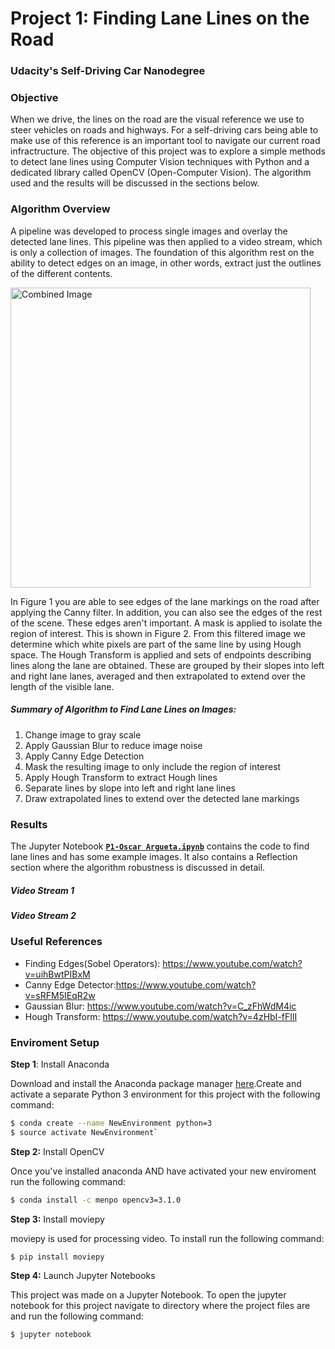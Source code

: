 # **Project 1: Finding Lane Lines on the Road**   
### Udacity's Self-Driving Car Nanodegree

### Objective
When we drive, the lines on the road are the visual reference we use to steer vehicles on roads and highways. For a self-driving cars being able to make use of this reference is an important tool to navigate our current road infractructure. The objective of this project was to explore a simple methods to detect lane lines using Computer Vision techniques with Python and a dedicated library called OpenCV (Open-Computer Vision). The algorithm used and the results will be discussed in the sections below.

### Algorithm Overview
A pipeline was developed to process single images and overlay the detected lane lines. This pipeline was then applied to a video stream, which is only a collection of images. The foundation of this algorithm rest on the ability to detect edges on an image, in other words, extract just the outlines of the different contents.

<img src="laneLines_thirdPass.jpg" width="480" alt="Combined Image" />

In Figure 1 you are able to see edges of the lane markings on the road after applying the Canny filter. In addition, you can also see the edges of the rest of the scene. These edges aren't important. A mask is applied to isolate the region of interest. This is shown in Figure 2. From this filtered image we determine which white pixels are part of the same line by using Hough space. The Hough Transform is applied and sets of endpoints describing lines along the lane are obtained. These are grouped by their slopes into left and right lane lanes, averaged and then extrapolated to extend over the length of the visible lane.

##### Summary of Algorithm to Find Lane Lines on Images:
1. Change image to gray scale
2. Apply Gaussian Blur to reduce image noise
3. Apply Canny Edge Detection
4. Mask the resulting image to only include the region of interest
5. Apply Hough Transform to extract Hough lines
6. Separate lines by slope into left and right lane lines
7. Draw extrapolated lines to extend over the detected lane markings

### Results
The Jupyter Notebook <A HREF="https://github.com/oargueta3/SDCND-Project-1-Finding-Lanes/blob/master/P1-Oscar%20Argueta.ipynb" target="_blank">**`P1-Oscar Argueta.ipynb`**</A> contains the code
to find lane lines and has some example images. It also contains a Reflection section where the algorithm robustness is discussed in detail.

##### Video Stream 1

##### Video Stream 2

### Useful References
* Finding Edges(Sobel Operators): https://www.youtube.com/watch?v=uihBwtPIBxM
* Canny Edge Detector:https://www.youtube.com/watch?v=sRFM5IEqR2w
* Gaussian Blur: https://www.youtube.com/watch?v=C_zFhWdM4ic
* Hough Transform: https://www.youtube.com/watch?v=4zHbI-fFIlI

### Enviroment Setup

**Step 1**: Install Anaconda  

Download and install the Anaconda package manager <A HREF="https://www.continuum.io/downloads" target="_blank">here</A>.Create and activate a separate Python 3 environment for this project with the following command:
```sh
$ conda create --name NewEnvironment python=3 
$ source activate NewEnvironment`
```

**Step 2:** Install OpenCV  

Once you've installed anaconda AND have activated your new enviroment run the following command:
```sh
$ conda install -c menpo opencv3=3.1.0
```

**Step 3:** Install moviepy   

moviepy is used for processing video. To install run the following command:
```sh
$ pip install moviepy 
```

**Step 4:** Launch Jupyter Notebooks  

This project was made on a Jupyter Notebook. To open the jupyter notebook for this project navigate to directory where the project files are and run the following command: 
```sh
$ jupyter notebook
```
